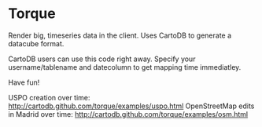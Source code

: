 Torque
==

Render big, timeseries data in the client. Uses CartoDB to generate a datacube format.

CartoDB users can use this code right away. Specify your username/tablename and datecolumn to get mapping time immediatley.

Have fun!

USPO creation over time: http://cartodb.github.com/torque/examples/uspo.html
OpenStreetMap edits in Madrid over time: http://cartodb.github.com/torque/examples/osm.html